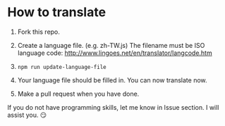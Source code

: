 # How to translate

1. Fork this repo.
2. Create a language file. (e.g. zh-TW.js) The filename must be ISO language code: http://www.lingoes.net/en/translator/langcode.htm

3. `npm run update-language-file`
4. Your language file should be filled in. You can now translate now.
5. Make a pull request when you have done.

If you do not have programming skills, let me know in Issue section. I will assist you. 😏

